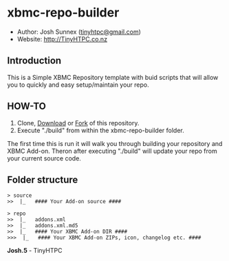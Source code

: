 xbmc-repo-builder
======================

* Author: Josh Sunnex (tinyhtpc@gmail.com)
* Website: http://TinyHTPC.co.nz

## Introduction
This is a Simple XBMC Repository template with buid scripts that will allow you to quickly and easy setup/maintain your repo.

## HOW-TO
1. Clone, [Download](https://github.com/Josh5/xbmc-repo-builder/archive/master.zip) or [Fork](https://github.com/Josh5/xbmc-repo-builder/fork) of this repository.
2. Execute "./build" from within the xbmc-repo-builder folder. 

The first time this is run it will walk you through building your repository and XBMC Add-on. Theron after executing "./build" will update your repo from your current source code.


## Folder structure

    > source
    >>  |_   #### Your Add-on source ####    

    > repo   
    >>  |_   addons.xml     
    >>  |_   addons.xml.md5     
    >>  |_   #### Your XBMC Add-on DIR ####    
    >>>  |_   #### Your XBMC Add-on ZIPs, icon, changelog etc. ####   


**Josh.5** - TinyHTPC  
